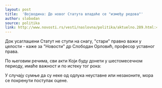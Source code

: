 ```yaml
---
layout: post
title:  'Војводина: До новог Статута владаће се "између редова"'
author: slobodan
source: politika
link: http://www.novosti.rs/vesti/naslovna/politika/aktuelno.289.html:473600-Vojvodina-Do-novog-Statuta-vladace-se-izmedju-redova
---
```


Док усаглашени Статут не ступи на снагу, "стари" правно важи у целости - каже за "Новости" др Слободан Орловић, професор уставног права. 

По његовим речима, сви акти Који буду донети у шестомесечном периоду, имаће важност и по истеку тог рока: 

У случају сумње да су неке од одлука неуставне или незаконите, мора се покренути поступак оцене.

